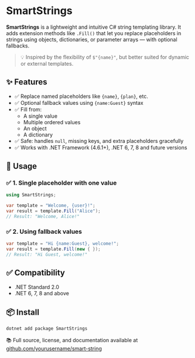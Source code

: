 # SmartStrings

**SmartStrings** is a lightweight and intuitive C# string templating library. It adds extension methods like `.Fill()` that let you replace placeholders in strings using objects, dictionaries, or parameter arrays — with optional fallbacks.

> 💡 Inspired by the flexibility of `$"{name}"`, but better suited for dynamic or external templates.

## ✨ Features

- ✅ Replace named placeholders like `{name}`, `{plan}`, etc.
- ✅ Optional fallback values using `{name:Guest}` syntax
- ✅ Fill from:
  - A single value
  - Multiple ordered values
  - An object
  - A dictionary
- ✅ Safe: handles `null`, missing keys, and extra placeholders gracefully
- ✅ Works with .NET Framework (4.6.1+), .NET 6, 7, 8 and future versions


## 🚀 Usage

### ✅ 1. Single placeholder with one value

```csharp
using SmartStrings;

var template = "Welcome, {user}!";
var result = template.Fill("Alice");
// Result: "Welcome, Alice!"
```

### ✅ 2. Using fallback values

```csharp
var template = "Hi {name:Guest}, welcome!";
var result = template.Fill(new { });
// Result: "Hi Guest, welcome!"
```

## ✅ Compatibility

- .NET Standard 2.0
- .NET 6, 7, 8 and above

## 📦 Install

```bash
dotnet add package SmartStrings
```

📚 Full source, license, and documentation available at  
[github.com/yourusername/smart-string](https://github.com/jonatasolmartins/smart-strings)
